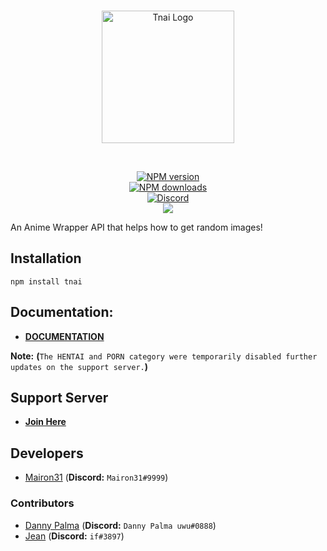 <div align="center">
  <br />
  <p>
    <a href="https://discord.gg/b8kU5QX"><img src="https://cdn.discordapp.com/attachments/702047402328195152/761426522057343006/20200930_213752.png" width="212" alt="Tnai Logo" /></a>
  </p>
  <br />
  <p>
    <a href="https://www.npmjs.com/package/tnai"><img src="https://img.shields.io/npm/v/tnai.svg?logo=NPM&style=for-the-badge" alt="NPM version" /></a>
    <br />
    <a href="https://www.npmjs.com/package/tnai"><img src="https://img.shields.io/npm/dt/tnai.svg?style=for-the-badge" alt="NPM downloads" /></a>
    <br />
    <a href="https://discord.gg/b8kU5QX"><img src="https://img.shields.io/discord/619915844268326952?logo=Discord&color=%237289DA&label=Discord&style=for-the-badge" alt="Discord"></a>
    <br />
    <a href="https://npmjs.org/package/tnai"><img src="https://nodei.co/npm/tnai.png?compact=true"></a>
</p>
</div>
An Anime Wrapper API that helps how to get random images!


## Installation
```npm install tnai```

## Documentation:

* **[DOCUMENTATION](https://docs.tnai.ml)**

**Note:** **(**`The HENTAI and PORN category were temporarily disabled further updates on the support server.`**)**

## Support Server 
* **[Join Here](https://discord.gg/2BQMYyV)**

## Developers
* [Mairon31](https://github.com/Mairon31) (**Discord:** `Mairon31#9999`)

### Contributors
* [Danny Palma](https://github.com/danny-palma) (**Discord:** `Danny Palma uwu#0888`)
* [Jean](https://github.com/JeanCarlosVR) (**Discord:** `if#3897`)
